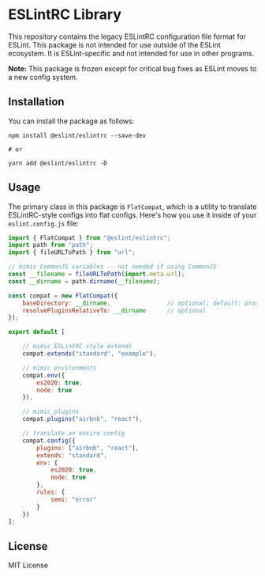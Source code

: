 # ESLintRC Library

This repository contains the legacy ESLintRC configuration file format for ESLint. This package is not intended for use outside of the ESLint ecosystem. It is ESLint-specific and not intended for use in other programs.

**Note:** This package is frozen except for critical bug fixes as ESLint moves to a new config system.

## Installation

You can install the package as follows:

```
npm install @eslint/eslintrc --save-dev

# or

yarn add @eslint/eslintrc -D
```

## Usage

The primary class in this package is `FlatCompat`, which is a utility to translate ESLintRC-style configs into flat configs. Here's how you use it inside of your `eslint.config.js` file:

```js
import { FlatCompat } from "@eslint/eslintrc";
import path from "path";
import { fileURLToPath } from "url";

// mimic CommonJS variables -- not needed if using CommonJS
const __filename = fileURLToPath(import.meta.url);
const __dirname = path.dirname(__filename);

const compat = new FlatCompat({
    baseDirectory: __dirname,                // optional; default: process.cwd()
    resolvePluginsRelativeTo: __dirname      // optional
});

export default [

    // mimic ESLintRC-style extends
    compat.extends("standard", "example"),

    // mimic environments
    compat.env({
        es2020: true,
        node: true
    }),

    // mimic plugins
    compat.plugins("airbnb", "react"),

    // translate an entire config
    compat.config({
        plugins: ["airbnb", "react"],
        extends: "standard",
        env: {
            es2020: true,
            node: true
        },
        rules: {
            semi: "error"
        }
    })
];
```

## License

MIT License
